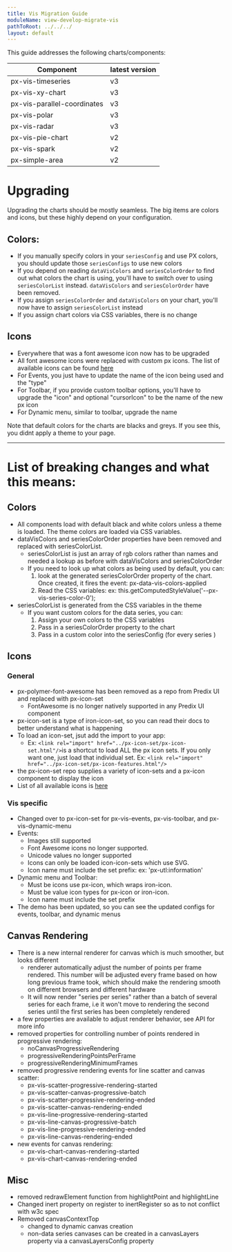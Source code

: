 ```yaml
---
title: Vis Migration Guide
moduleName: view-develop-migrate-vis
pathToRoot: ../../../
layout: default
---
```


This guide addresses the following charts/components:

Component | latest version
 ------- | -----
 px-vis-timeseries | v3
 px-vis-xy-chart | v3
 px-vis-parallel-coordinates | v3
 px-vis-polar | v3
 px-vis-radar | v3
 px-vis-pie-chart | v2
 px-vis-spark | v2
 px-simple-area | v2


# Upgrading
Upgrading the charts should be mostly seamless. The big items are colors and icons, but these highly depend on your configuration.
## Colors:
* If you manually specify colors in your `seriesConfig` and use PX colors, you should update those `seriesConfigs` to use new colors
* If you depend on reading `dataVisColors` and `seriesColorOrder` to find out what colors the chart is using, you'll have to switch over to using `seriesColorList` instead. `dataVisColors` and `seriesColorOrder` have been removed.
* If you assign `seriesColorOrder` and `dataVisColors` on your chart, you'll now have to assign `seriesColorList` instead
* If you assign chart colors via CSS variables, there is no change

## Icons
* Everywhere that was a font awesome icon now has to be upgraded
* All font awesome icons were replaced with custom px icons. The list of available icons can be found [here](https://www.predix-ui.com/#/components/px-icon-set/)
* For Events, you just have to update the name of the icon being used and the "type"
* For Toolbar, if you provide custom toolbar options, you'll have to upgrade the "icon" and optional "cursorIcon" to be the name of the new px icon
* For Dynamic menu, similar to toolbar, upgrade the name

Note that default colors for the charts are blacks and greys. If you see this, you didnt apply a theme to your page.

--------------------------------------------------------------------------------

# List of breaking changes and what this means:

## Colors
* All components load with default black and white colors unless a theme is loaded. The theme colors are loaded via CSS variables.
* dataVisColors and seriesColorOrder properties have been removed and replaced with seriesColorList.
  * seriesColorList is just an array of rgb colors rather than names and needed a lookup as before with dataVisColors and seriesColorOrder
  * If you need to look up what colors as being used by default, you can:
    1) look at the generated seriesColorOrder property of the chart. Once created, it fires the event: px-data-vis-colors-applied
    2) Read the CSS variables: ex: this.getComputedStyleValue('--px-vis-series-color-0');
* seriesColorList is generated from the CSS variables in the theme
  * If you want custom colors for the data series, you can:
    1) Assign your own colors to the CSS variables
    2) Pass in a seriesColorOrder property to the chart
    3) Pass in a custom color into the seriesConfig (for every series )

## Icons
### General
* px-polymer-font-awesome has been removed as a repo from Predix UI and replaced with px-icon-set
  * FontAwesome is no longer natively supported in any Predix UI component
* px-icon-set is a type of iron-icon-set, so you can read their docs to better understand what is happening
* To load an icon-set, jsut add the import to your app:
  * Ex: `<link rel="import" href="../px-icon-set/px-icon-set.html"/>`is a shortcut to load ALL the px icon sets. If you only want one, just load that individual set. Ex: `<link rel="import" href="../px-icon-set/px-icon-features.html"/>`
* the px-icon-set repo supplies a variety of icon-sets and a px-icon component to display the icon
* List of all available icons is [here](https://www.predix-ui.com/#/components/px-icon-set/)

### Vis specific
* Changed over to px-icon-set for px-vis-events, px-vis-toolbar, and px-vis-dynamic-menu
* Events:
  * Images still supported
  * Font Awesome icons no longer supported.
  * Unicode values no longer supported
  * Icons can only be loaded icon-icon-sets which use SVG.
  * Icon name must include the set prefix: ex: 'px-utl:information'
* Dynamic menu and Toolbar:
  * Must be icons use px-icon, which wraps iron-icon.
  * Must be value icon types for px-icon or iron-icon.
  * Icon name must include the set prefix
* The demo has been updated, so you can see the updated configs for events, toolbar, and dynamic menus

## Canvas Rendering
* There is a new internal renderer for canvas which is much smoother, but looks different
  * renderer automatically adjust the number of points per frame rendered. This number will be adjusted every frame based on how long previous frame took, which should make the rendering smooth on different browsers and different hardware
  * It will now render "series per series" rather than a batch of several series for each frame, i.e it won't move to rendering the second series until the first series has been completely rendered
* a few properties are available to adjust renderer behavior, see API for more info
* removed properties for controlling number of points rendered in progressive rendering:
  * noCanvasProgressiveRendering
  * progressiveRenderingPointsPerFrame
  * progressiveRenderingMinimumFrames
* removed progressive rendering events for line scatter and canvas scatter:
  * px-vis-scatter-progressive-rendering-started
  * px-vis-scatter-canvas-progressive-batch
  * px-vis-scatter-progressive-rendering-ended
  * px-vis-scatter-canvas-rendering-ended
  * px-vis-line-progressive-rendering-started
  * px-vis-line-canvas-progressive-batch
  * px-vis-line-progressive-rendering-ended
  * px-vis-line-canvas-rendering-ended
* new events for canvas rendering:
  * px-vis-chart-canvas-rendering-started
  * px-vis-chart-canvas-rendering-ended

## Misc
* removed redrawElement function from highlightPoint and highlightLine
* Changed inert property on register to inertRegister so as to not conflict with w3c spec
* Removed canvasContextTop
  * changed to dynamic canvas creation
  * non-data series canvases can be created in a canvasLayers property via a canvasLayersConfig property
